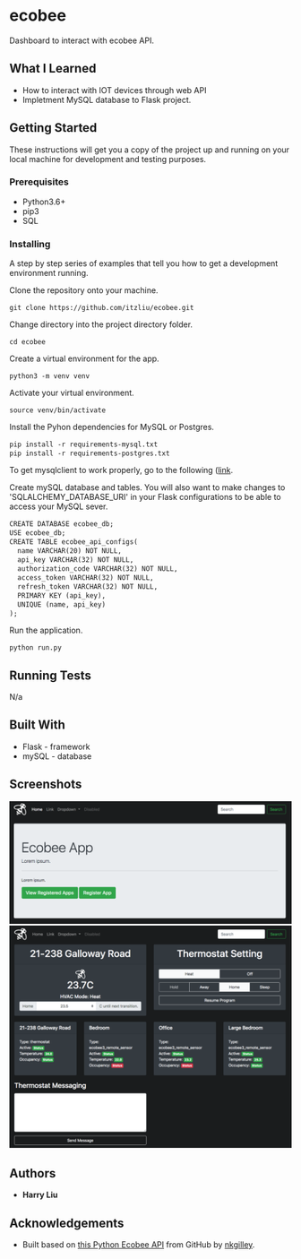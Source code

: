 # ecobee
Dashboard to interact with ecobee API.

## What I Learned
* How to interact with IOT devices through web API
* Impletment MySQL database to Flask project.

## Getting Started
These instructions will get you a copy of the project up and running on your local machine for development and testing purposes. 

### Prerequisites
* Python3.6+
* pip3
* SQL

### Installing
A step by step series of examples that tell you how to get a development environment running.

Clone the repository onto your machine.
```
git clone https://github.com/itzliu/ecobee.git
```
Change directory into the project directory folder.
```
cd ecobee
```
Create a virtual environment for the app.
```
python3 -m venv venv
```
Activate your virtual environment.
```
source venv/bin/activate
```
Install the Pyhon dependencies for MySQL or Postgres.
```
pip install -r requirements-mysql.txt
pip install -r requirements-postgres.txt
```
To get mysqlclient to work properly, go to the following ([link](https://pypi.org/project/mysqlclient/).

Create mySQL database and tables. You will also want to make changes to 'SQLALCHEMY_DATABASE_URI' in your Flask configurations to be able to access your MySQL sever.
```
CREATE DATABASE ecobee_db;
USE ecobee_db;
CREATE TABLE ecobee_api_configs(
  name VARCHAR(20) NOT NULL,
  api_key VARCHAR(32) NOT NULL,
  authorization_code VARCHAR(32) NOT NULL,
  access_token VARCHAR(32) NOT NULL,
  refresh_token VARCHAR(32) NOT NULL,
  PRIMARY KEY (api_key),
  UNIQUE (name, api_key)
);
```
Run the application.
```
python run.py
```
## Running Tests
N/a

## Built With
* Flask - framework
* mySQL - database

## Screenshots
![Screenshot](ecobee/static/home-page.png)
![Screenshot](ecobee/static/thermostat-page.png)

## Authors
* **Harry Liu**

## Acknowledgements
* Built based on [this Python Ecobee API](https://github.com/nkgilley/python-ecobee-api) from GitHub by [nkgilley](https://github.com/nkgilley/python-ecobee-api/commits?author=nkgilley).
